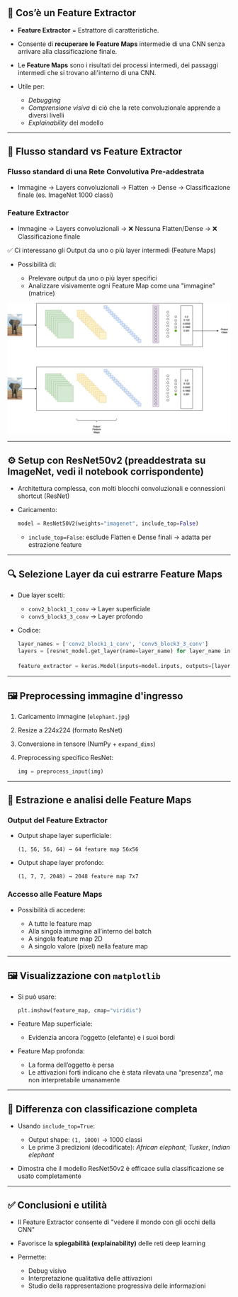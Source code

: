## 🧠 **Cos’è un Feature Extractor**


* **Feature Extractor** = Estrattore di caratteristiche.
* Consente di **recuperare le Feature Maps** intermedie di una CNN senza arrivare alla classificazione finale.
* Le **Feature Maps** sono i risultati dei processi intermedi, dei passaggi intermedi che si trovano all'interno di una CNN.
* Utile per:

  * *Debugging*
  * *Comprensione visiva* di ciò che la rete convoluzionale apprende a diversi livelli
  * *Explainability* del modello

---

## 🧩 **Flusso standard vs Feature Extractor**

### Flusso standard di una Rete Convolutiva Pre-addestrata

* Immagine → Layers convoluzionali → Flatten → Dense → Classificazione finale (es. ImageNet 1000 classi)

### Feature Extractor

* Immagine → Layers convoluzionali → ❌ Nessuna Flatten/Dense → ❌ Classificazione finale 

✅ Ci interessano gli Output da uno o più layer intermedi (Feature Maps)

* Possibilità di:

  * Prelevare output da uno o più layer specifici
  * Analizzare visivamente ogni Feature Map come una "immagine" (matrice)


![alt text](../images/feature_extractor.drawio.png)

---

## ⚙️ **Setup con ResNet50v2 (preaddestrata su ImageNet, vedi il notebook corrispondente)**

* Architettura complessa, con molti blocchi convoluzionali e connessioni shortcut (ResNet)
* Caricamento:

  ```python
  model = ResNet50V2(weights="imagenet", include_top=False)
  ```

  * `include_top=False`: esclude Flatten e Dense finali → adatta per estrazione feature

---

## 🔍 **Selezione Layer da cui estrarre Feature Maps**

* Due layer scelti:

  * `conv2_block1_1_conv` → Layer superficiale
  * `conv5_block3_3_conv` → Layer profondo

* Codice:

  ```python
  layer_names = ['conv2_block1_1_conv', 'conv5_block3_3_conv']
  layers = [resnet_model.get_layer(name=layer_name) for layer_name inlayer_names]

  feature_extractor = keras.Model(inputs=model.inputs, outputs=[layer.output for layer in layers])
  ```

---

## 🖼️ **Preprocessing immagine d'ingresso**

1. Caricamento immagine (`elephant.jpg`)
2. Resize a 224x224 (formato ResNet)
3. Conversione in tensore (NumPy + `expand_dims`)
4. Preprocessing specifico ResNet:

   ```python
   img = preprocess_input(img)
   ```

---

## 🧪 **Estrazione e analisi delle Feature Maps**

### Output del Feature Extractor

* Output shape layer superficiale:

  ```
  (1, 56, 56, 64) → 64 feature map 56x56
  ```
* Output shape layer profondo:

  ```
  (1, 7, 7, 2048) → 2048 feature map 7x7
  ```

### Accesso alle Feature Maps

* Possibilità di accedere:

  * A tutte le feature map
  * Alla singola immagine all’interno del batch
  * A singola feature map 2D
  * A singolo valore (pixel) nella feature map

---

## 🖼️ **Visualizzazione con `matplotlib`**

* Si può usare:

  ```python
  plt.imshow(feature_map, cmap="viridis")
  ```
* Feature Map superficiale:

  * Evidenzia ancora l’oggetto (elefante) e i suoi bordi
* Feature Map profonda:

  * La forma dell’oggetto è persa
  * Le attivazioni forti indicano che è stata rilevata una “presenza”, ma non interpretabile umanamente

---

## 🎯 **Differenza con classificazione completa**

* Usando `include_top=True`:

  * Output shape: `(1, 1000)` → 1000 classi
  * Le prime 3 predizioni (decodificate): *African elephant*, *Tusker*, *Indian elephant*
* Dimostra che il modello ResNet50v2 è efficace sulla classificazione se usato completamente

---

## ✅ **Conclusioni e utilità**

* Il Feature Extractor consente di "vedere il mondo con gli occhi della CNN"
* Favorisce la **spiegabilità (explainability)** delle reti deep learning
* Permette:

  * Debug visivo
  * Interpretazione qualitativa delle attivazioni
  * Studio della rappresentazione progressiva delle informazioni

